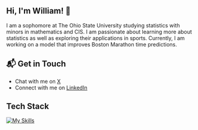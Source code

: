 ## Hi, I'm William! 👋

<!--
**williamsorg4/williamsorg4** is a ✨ _special_ ✨ repository because its `README.md` (this file) appears on your GitHub profile.

Here are some ideas to get you started:

- 🔭 I’m currently working on ...
- 🌱 I’m currently learning ...
- 👯 I’m looking to collaborate on ...
- 🤔 I’m looking for help with ...
- 💬 Ask me about ...
- 📫 How to reach me: ...
- 😄 Pronouns: ...
- ⚡ Fun fact: ...
-->
I am a sophomore at The Ohio State University studying statistics with minors in mathematics and CIS. I am passionate about learning more about statistics as well as exploring their applications in sports. Currently, I am working on a model that improves Boston Marathon time predictions.

<!-- ![williamsorg4's Stats](https://github-readme-stats.vercel.app/api?username=williamsorg4&theme=vue-dark&show_icons=true&hide_border=true&count_private=true)
-->
## 📬 Get in Touch
- Chat with me on [X](https://x.com/wsorgAnalytics)
- Connect with me on [LinkedIn](https://www.linkedin.com/in/william-sorg/)


## Tech Stack
[![My Skills](https://skillicons.dev/icons?i=r,py,cpp,latex)](https://skillicons.dev)
